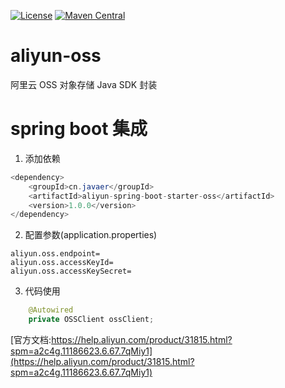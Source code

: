 [![License](https://img.shields.io/badge/License-Apache%202.0-blue.svg)](https://opensource.org/licenses/Apache-2.0)
[![Maven Central](https://maven-badges.herokuapp.com/maven-central/cn.javaer/aliyun-spring-boot-starter-oss/badge.svg)](https://maven-badges.herokuapp.com/maven-central/cn.javaer/aliyun-spring-boot-starter-oss)
# aliyun-oss
阿里云 OSS 对象存储 Java SDK 封装

# spring boot 集成
1. 添加依赖
```java
<dependency>
    <groupId>cn.javaer</groupId>
    <artifactId>aliyun-spring-boot-starter-oss</artifactId>
    <version>1.0.0</version>
</dependency>
```

2. 配置参数(application.properties)
```
aliyun.oss.endpoint=
aliyun.oss.accessKeyId=
aliyun.oss.accessKeySecret=
```

3. 代码使用
```java
    @Autowired
    private OSSClient ossClient;
```

[官方文档:https://help.aliyun.com/product/31815.html?spm=a2c4g.11186623.6.67.7qMiy1](https://help.aliyun.com/product/31815.html?spm=a2c4g.11186623.6.67.7qMiy1)
